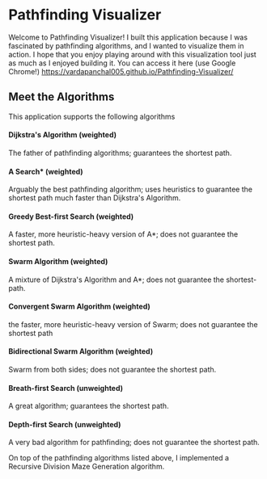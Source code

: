 # Pathfinding Visualizer

Welcome to Pathfinding Visualizer! I built this application because I was fascinated by pathfinding algorithms, and I wanted to visualize them in action. I hope that you enjoy playing around with this visualization tool just as much as I enjoyed building it. You can access it here (use Google Chrome!) https://vardapanchal005.github.io/Pathfinding-Visualizer/
## Meet the Algorithms


This application supports the following algorithms
#### Dijkstra's Algorithm (weighted)
The father of pathfinding algorithms; guarantees the shortest path.

#### A Search* (weighted)
Arguably the best pathfinding algorithm; uses heuristics to guarantee the shortest path much faster than Dijkstra's Algorithm.

#### Greedy Best-first Search (weighted)
A faster, more heuristic-heavy version of A*; does not guarantee the shortest path.

#### Swarm Algorithm (weighted)
A mixture of Dijkstra's Algorithm and A*; does not guarantee the shortest-path.

#### Convergent Swarm Algorithm (weighted)
the faster, more heuristic-heavy version of Swarm; does not guarantee the shortest path

#### Bidirectional Swarm Algorithm (weighted)
Swarm from both sides; does not guarantee the shortest path.

#### Breath-first Search (unweighted)
A great algorithm; guarantees the shortest path.

#### Depth-first Search (unweighted)
A very bad algorithm for pathfinding; does not guarantee the shortest path.

On top of the pathfinding algorithms listed above, I implemented a Recursive Division Maze Generation algorithm.




